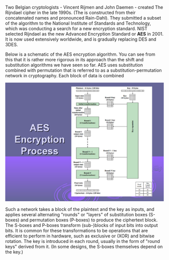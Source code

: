 Two Belgian cryptologists - Vincent Rijmen and John Daemen -  created The Rijndael cipher in the late 1990s. (The is constructed from their concatenated names and pronounced Rain-Dahl). They submitted a subset of the algorithm to the National Institute of Standards and Technology, which was conducting a search for a new encryption standard. NIST selected Rijndael as the new Advanced Encryption Standard or **AES** in 2001.  It is now used extensively worldwide, and is gradually replacing DES and 3DES.

Below is a schematic of the AES encryption algorithm. You can see from this that it is rather more rigorous in its approach than the shift and substitution algorithms we have seen so far. AES uses substitution combined with permutation that is referred to as a substitution-permutation network in cryptography. Each block of data is combined 

![](.guides/img/aes.jpg)

Such a network takes a block of the plaintext and the key as inputs, and applies several alternating "rounds" or "layers" of substitution boxes (S-boxes) and permutation boxes (P-boxes) to produce the ciphertext block. The S-boxes and P-boxes transform (sub-)blocks of input bits into output bits. It is common for these transformations to be operations that are efficient to perform in hardware, such as exclusive or (XOR) and bitwise rotation. The key is introduced in each round, usually in the form of "round keys" derived from it. (In some designs, the S-boxes themselves depend on the key.)